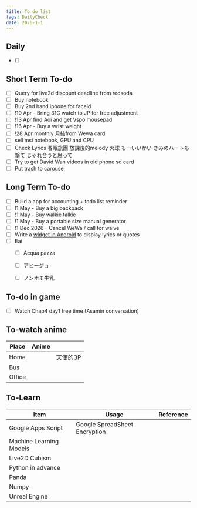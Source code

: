 ```yaml
---
title: To do list
tags: DailyCheck
date: 2026-1-1
---
```


## Daily
- [ ] 
## Short Term To-do
- [ ] Query for live2d discount deadline from redsoda
- [ ] Buy notebook
- [ ] Buy 2nd hand iphone for faceid
- [ ] !10 Apr - Bring 31C watch to JP for free adjustment
- [ ] !13 Apr find Aoi and get Vspo mousepad
- [ ] !16 Apr - Buy a wrist weight
- [ ] !28 Apr monthly 月結from Wewa card
- [ ] sell msi notebook, GPU and CPU
- [ ] Check Lyrics 春眠旅團 放課後的melody 火球 もーいいかい きみのハートも撃て じゃれ合うと思って
- [ ] Try to get David Wan videos in old phone sd card
- [ ] Put trash to carousel
## Long Term To-do
- [ ] Build a app for accounting + todo list reminder
- [ ] !1 May - Buy a big backpack
- [ ] !1 May - Buy walkie talkie
- [ ] !1 May - Buy a portable size manual generator
- [ ] !1 Dec 2026 - Cancel WeWa / call for waive
- [ ] Write a [widget in Android](https://dev.to/rushitjivani/react-native-ultimate-guide-to-create-a-home-screen-widget-for-ios-and-android-1h9g) to display lyrics or quotes
- [ ] Eat 
	- [ ] Acqua pazza
	- [ ] アヒージョ
	- [ ] ノンホモ牛乳


## To-do in game
- [ ] Watch Chap4 day1 free time (Asamin conversation)
## To-watch anime

| Place  | Anime |       |
| ------ | ----- | ----- |
| Home   |       | 天使的3P |
| Bus    |       |       |
| Office |       |       |
## To-Learn

| Item                    | Usage                         | Reference |
| ----------------------- | ----------------------------- | --------- |
| Google Apps Script      | Google SpreadSheet Encryption |           |
| Machine Learning Models |                               |           |
| Live2D Cubism           |                               |           |
| Python in advance       |                               |           |
| Panda                   |                               |           |
| Numpy                   |                               |           |
| Unreal Engine           |                               |           |
